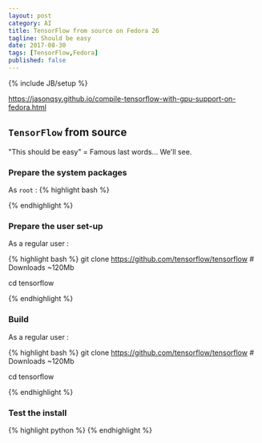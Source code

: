 ```yaml
---
layout: post
category: AI
title: TensorFlow from source on Fedora 26
tagline: Should be easy
date: 2017-08-30
tags: [TensorFlow,Fedora]
published: false
---
```

{% include JB/setup %}


https://jasonqsy.github.io/compile-tensorflow-with-gpu-support-on-fedora.html


## ```TensorFlow``` from source

"This should be easy" = Famous last words...  We'll see.


### Prepare the system packages

As ```root``` :
{% highlight bash %}

{% endhighlight %}



### Prepare the user set-up

As a regular user :

{% highlight bash %}
git clone https://github.com/tensorflow/tensorflow   # Downloads ~120Mb

cd tensorflow

{% endhighlight %}

### Build

As a regular user :

{% highlight bash %}
git clone https://github.com/tensorflow/tensorflow   # Downloads ~120Mb

cd tensorflow

{% endhighlight %}

### Test the install

{% highlight python %}
{% endhighlight %}

